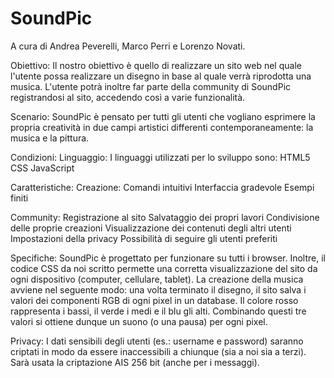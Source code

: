 # SoundPic

A cura di Andrea Peverelli, Marco Perri e Lorenzo Novati.

Obiettivo:
Il nostro obiettivo è quello di realizzare un sito web nel quale l'utente possa realizzare un disegno in base al quale verrà riprodotta una musica. L'utente potrà inoltre far parte della community di SoundPic registrandosi al sito, accedendo così a varie funzionalità.

Scenario:
SoundPic è pensato per tutti gli utenti che vogliano esprimere la propria creatività in due campi artistici differenti contemporaneamente: la musica e la pittura.

Condizioni:
Linguaggio:
I linguaggi utilizzati per lo sviluppo sono:
HTML5
CSS
JavaScript



Caratteristiche:
Creazione:
Comandi intuitivi
Interfaccia gradevole
Esempi finiti

Community:
Registrazione al sito
Salvataggio dei propri lavori
Condivisione delle proprie creazioni
Visualizzazione dei contenuti degli altri utenti
Impostazioni della privacy
Possibilità di seguire gli utenti preferiti

Specifiche:
SoundPic è progettato per funzionare su tutti i browser. Inoltre, il codice CSS da noi scritto permette una corretta visualizzazione del sito da ogni dispositivo (computer, cellulare, tablet).
La creazione della musica avviene nel seguente modo: una volta terminato il disegno, il sito salva i valori dei componenti RGB di ogni pixel in un database. Il colore rosso rappresenta i bassi, il verde i medi e il blu gli alti. Combinando questi tre valori si ottiene dunque un suono (o una pausa) per ogni pixel.

Privacy:
I dati sensibili degli utenti (es.: username e password) saranno criptati in modo da essere inaccessibili a chiunque (sia a noi sia a terzi). Sarà usata la criptazione AIS 256 bit (anche per i messaggi).
